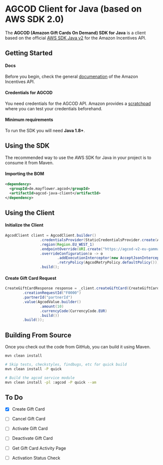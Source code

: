# AGCOD Client for Java (based on AWS SDK 2.0)

The **AGCOD (Amazon Gift Cards On Demand) SDK for Java** is a client based on the official [AWS SDK Java v2][sdk] for the Amazon Incentives API.

## Getting Started

#### Docs

Before you begin, check the general [documenation][agcod-docs] of the Amazon Incentives API.  

#### Credentials for AGCOD ####

You need credentials for the AGCOD API. Amazon provides a [scratchpad][scratchpad] where you can test your credentials beforehand. 

#### Minimum requirements ####

To run the SDK you will need **Java 1.8+**.

## Using the SDK

The recommended way to use the AWS SDK for Java in your project is to consume it from Maven. 

#### Importing the BOM ####

```xml
<dependency>
  <groupId>de.mayflower.agcod</groupId>
  <artifactId>agcod-java-client</artifactId>
</dependency>
```

## Using the Client

#### Initialize the Client
```java
AgcodClient client = AgcodClient.builder()
                .credentialsProvider(StaticCredentialsProvider.create(AwsBasicCredentials.create("accessKey", "secretKey")))
                .region(Region.EU_WEST_1)
                .endpointOverride(URI.create("https://agcod-v2-eu-gamma.amazon.com"))
                .overrideConfiguration(o -> o
                        .addExecutionInterceptor(new AcceptJsonInterceptor())
                        .retryPolicy(AgcodRetryPolicy.defaultPolicy()))
                .build();
```

#### Create Gift Card Request
```java
CreateGiftCardResponse response = _client.createGiftCard(CreateGiftCardRequest.builder()
        .creationRequestId("F0000")
        .partnerId("partnerId")
        .value(AgcodValue.builder()
                .amount(10)
                .currencyCode(CurrencyCode.EUR)
                .build())
        .build());
```

## Building From Source

Once you check out the code from GitHub, you can build it using Maven.

```sh
mvn clean install

# Skip tests, checkstyles, findbugs, etc for quick build
mvn clean install -P quick

# Build the agcod service module
mvn clean install -pl :agcod -P quick --am
```

## To Do

- [x] Create Gift Card
- [ ] Cancel Gift Card
- [ ] Activate Gift Card
- [ ] Deactivate Gift Card
- [ ] Get Gift Card Activity Page
- [ ] Activation Status Check


[sdk]: https://github.com/aws/aws-sdk-java-v2
[agcod-docs]: https://developer.amazon.com/es/apps-and-games/incentives-api
[scratchpad]: https://s3.amazonaws.com/AGCOD/htmlSDKv2/htmlSDKv2_NAEUFE/index.html